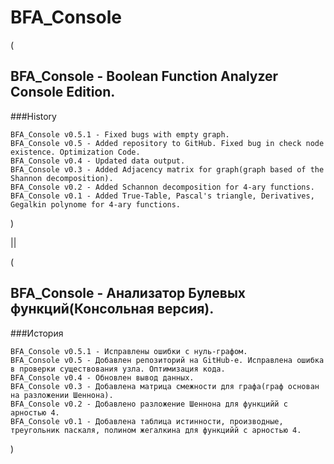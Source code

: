  # BFA_Console
 
(

## BFA_Console - Boolean Function Analyzer Console Edition.

   ###History
   
    BFA_Console v0.5.1 - Fixed bugs with empty graph.
    BFA_Console v0.5 - Added repository to GitHub. Fixed bug in check node existence. Optimization Code.
    BFA_Console v0.4 - Updated data output.
    BFA_Console v0.3 - Added Adjacency matrix for graph(graph based of the Shannon decomposition).
    BFA_Console v0.2 - Added Schannon decomposition for 4-ary functions.
    BFA_Console v0.1 - Added True-Table, Pascal's triangle, Derivatives, Gegalkin polynome for 4-ary functions.
)

||

(

## BFA_Console - Анализатор Булевых функций(Консольная версия).

   ###История

    BFA_Console v0.5.1 - Исправлены ошибки с нуль-графом.
    BFA_Console v0.5 - Добавлен репозиторий на GitHub-е. Исправлена ошибка в проверки существования узла. Оптимизация кода.
    BFA_Console v0.4 - Обновлен вывод данных.
    BFA_Console v0.3 - Добавлена матрица смежности для графа(граф основан на разложении Шеннона).
    BFA_Console v0.2 - Добавлено разложение Шеннона для функцийй с арностью 4.
    BFA_Console v0.1 - Добавлена таблица истинности, производные, треугольник паскаля, полином жегалкина для функцийй с арностью 4.
)